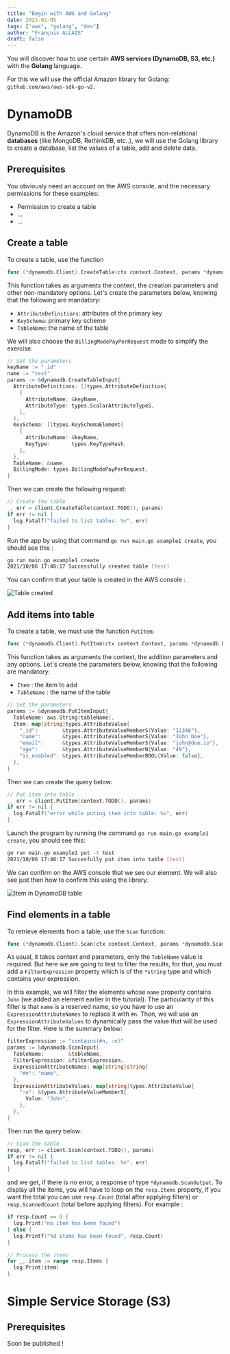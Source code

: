 ```yaml
---
title: "Begin with AWS and Golang"
date: 2022-02-05
tags: ["aws", "golang", "dev"]
author: "François ALLAIS"
draft: false
---
```


You will discover how to use certain **AWS services (DynamoDB, S3, etc.)** with the **Golang** language.
<!--more-->

For this we will use the official Amazon library for Golang: `github.com/aws/aws-sdk-go-v2`.

# DynamoDB

DynamoDB is the Amazon's cloud service that offers non-relational **databases** (like MongoDB, RethinkDB, etc..), we will use the Golang library to create a database, list the values of a table, add and delete data.

## Prerequisites

You obviously need an account on the AWS console, and the necessary permissions for these examples:
- Permission to create a table
- ...
- ...

## Create a table

To create a table, use the function
```go
func (*dynamodb.Client).CreateTable(ctx context.Context, params *dynamodb.CreateTableInput, optFns ...func(*dynamodb.Options)) (*dynamodb.CreateTableOutput, error)
```

This function takes as arguments the context, the creation parameters and other non-mandatory options. Let's create the parameters below, knowing that the following are mandatory:

- `AttributeDefinitions`: attributes of the primary key
- `KeySchema`: primary key scheme
- `TableName`: the name of the table

We will also choose the `BillingModePayPerRequest` mode to simplify the exercise.

```go
// Set the parameters
keyName := "_id"
name := "test"
params := &dynamodb.CreateTableInput{
  AttributeDefinitions: []types.AttributeDefinition{
    {
      AttributeName: &keyName,
      AttributeType: types.ScalarAttributeTypeS,
    },
  },
  KeySchema: []types.KeySchemaElement{
    {
      AttributeName: &keyName,
      KeyType:       types.KeyTypeHash,
    },
  },
  TableName: &name,
  BillingMode: types.BillingModePayPerRequest,
}
```

Then we can create the following request:

```go
// Create the table
_, err = client.CreateTable(context.TODO(), params)
if err != nil {
  log.Fatalf("failed to list tables: %v", err)
}
```

Run the app by using that command `go run main.go example1 create`, you should see this :

```sh
go run main.go example1 create
2021/10/06 17:46:17 Successfully created table [test]
```

You can confirm that your table is created in the AWS console :

![Table created](/images/posts/table-creee.png)

## Add items into table

To create a table, we must use the function `PutItem`:

```go
func (*dynamodb.Client).PutItem(ctx context.Context, params *dynamodb.PutItemInput, optFns ...func(*dynamodb.Options)) (*dynamodb.PutItemOutput, error)
```

This function takes as arguments the context, the addition parameters and any options. Let's create the parameters below, knowing that the following are mandatory:

- `Item` : the item to add
- `TableName` : the name of the table

```go
// Set the parameters
params := &dynamodb.PutItemInput{
  TableName: aws.String(tableName),
  Item: map[string]types.AttributeValue{
    "_id":        &types.AttributeValueMemberS{Value: "12346"},
    "name":       &types.AttributeValueMemberS{Value: "John Doe"},
    "email":      &types.AttributeValueMemberS{Value: "john@doe.io"},
    "age":        &types.AttributeValueMemberN{Value: "49"},
    "is_enabled": &types.AttributeValueMemberBOOL{Value: false},
  },
}
```


Then we can create the query below:

```go
// Put item into table
_, err = client.PutItem(context.TODO(), params)
if err != nil {
  log.Fatalf("error while puting item into table: %v", err)
}
```

Launch the program by running the command `go run main.go example1 create`, you should see this:

```sh
go run main.go example1 put -t test
2021/10/06 17:46:17 Succesfully put item into table [test]
```

We can confirm on the AWS console that we see our element. We will also see just then how to confirm this using the library.

![Item in DynamoDB table](/images/posts/elements-table-dynamodb.png)

## Find elements in a table

To retrieve elements from a table, use the `Scan` function:

```go
func (*dynamodb.Client).Scan(ctx context.Context, params *dynamodb.ScanInput, optFns ...func(*dynamodb.Options)) (*dynamodb.ScanOutput, error)
```

As usual, it takes context and parameters, only the `TableName` value is required. But here we are going to test to filter the results, for that, you must add a `FilterExpression` property which is of the `*string` type and which contains your expression.

In this example, we will filter the elements whose `name` property contains `John` (we added an element earlier in the tutorial). The particularity of this filter is that `name` is a reserved name, so you have to use an `ExpressionAttributeNames` to replace it with `#n`. Then, we will use an `ExpressionAttributeValues` to dynamically pass the value that will be used for the filter. Here is the summary below:

```go
filterExpression := "contains(#n, :n)"
params := &dynamodb.ScanInput{
  TableName:        &tableName,
  FilterExpression: &filterExpression,
  ExpressionAttributeNames: map[string]string{
    "#n": "name",
  },
  ExpressionAttributeValues: map[string]types.AttributeValue{
    ":n": &types.AttributeValueMemberS{
      Value: "John",
    },
  },
}
```

Then run the query below:

```go
// Scan the table
resp, err := client.Scan(context.TODO(), params)
if err != nil {
  log.Fatalf("failed to list tables: %v", err)
}
```

and we get, if there is no error, a response of type `*dynamodb.ScanOutput`. To display all the items, you will have to loop on the `resp.Items` property, if you want the total you can use `resp.Count` (total after applying filters) or `resp.ScannedCount` (total before applying filters). For example :

```go
if resp.Count == 0 {
  log.Print("no item has been found")
} else {
  log.Printf("%d items has been found", resp.Count)
}

// Process the items
for _, item := range resp.Items {
  log.Print(item)
}
```

# Simple Service Storage (S3)

## Prerequisites

Soon be published !
